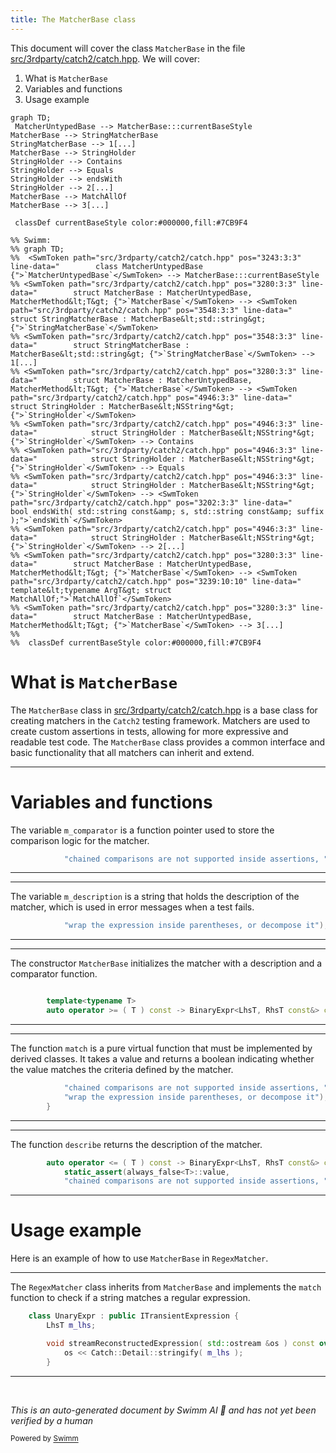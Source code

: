 ```yaml
---
title: The MatcherBase class
---
```

This document will cover the class <SwmToken path="src/3rdparty/catch2/catch.hpp" pos="3280:3:3" line-data="        struct MatcherBase : MatcherUntypedBase, MatcherMethod&lt;T&gt; {">`MatcherBase`</SwmToken> in the file <SwmPath>[src/3rdparty/catch2/catch.hpp](src/3rdparty/catch2/catch.hpp)</SwmPath>. We will cover:

1. What is <SwmToken path="src/3rdparty/catch2/catch.hpp" pos="3280:3:3" line-data="        struct MatcherBase : MatcherUntypedBase, MatcherMethod&lt;T&gt; {">`MatcherBase`</SwmToken>
2. Variables and functions
3. Usage example

```mermaid
graph TD;
 MatcherUntypedBase --> MatcherBase:::currentBaseStyle
MatcherBase --> StringMatcherBase
StringMatcherBase --> 1[...]
MatcherBase --> StringHolder
StringHolder --> Contains
StringHolder --> Equals
StringHolder --> endsWith
StringHolder --> 2[...]
MatcherBase --> MatchAllOf
MatcherBase --> 3[...]

 classDef currentBaseStyle color:#000000,fill:#7CB9F4

%% Swimm:
%% graph TD;
%%  <SwmToken path="src/3rdparty/catch2/catch.hpp" pos="3243:3:3" line-data="        class MatcherUntypedBase {">`MatcherUntypedBase`</SwmToken> --> MatcherBase:::currentBaseStyle
%% <SwmToken path="src/3rdparty/catch2/catch.hpp" pos="3280:3:3" line-data="        struct MatcherBase : MatcherUntypedBase, MatcherMethod&lt;T&gt; {">`MatcherBase`</SwmToken> --> <SwmToken path="src/3rdparty/catch2/catch.hpp" pos="3548:3:3" line-data="        struct StringMatcherBase : MatcherBase&lt;std::string&gt; {">`StringMatcherBase`</SwmToken>
%% <SwmToken path="src/3rdparty/catch2/catch.hpp" pos="3548:3:3" line-data="        struct StringMatcherBase : MatcherBase&lt;std::string&gt; {">`StringMatcherBase`</SwmToken> --> 1[...]
%% <SwmToken path="src/3rdparty/catch2/catch.hpp" pos="3280:3:3" line-data="        struct MatcherBase : MatcherUntypedBase, MatcherMethod&lt;T&gt; {">`MatcherBase`</SwmToken> --> <SwmToken path="src/3rdparty/catch2/catch.hpp" pos="4946:3:3" line-data="            struct StringHolder : MatcherBase&lt;NSString*&gt;{">`StringHolder`</SwmToken>
%% <SwmToken path="src/3rdparty/catch2/catch.hpp" pos="4946:3:3" line-data="            struct StringHolder : MatcherBase&lt;NSString*&gt;{">`StringHolder`</SwmToken> --> Contains
%% <SwmToken path="src/3rdparty/catch2/catch.hpp" pos="4946:3:3" line-data="            struct StringHolder : MatcherBase&lt;NSString*&gt;{">`StringHolder`</SwmToken> --> Equals
%% <SwmToken path="src/3rdparty/catch2/catch.hpp" pos="4946:3:3" line-data="            struct StringHolder : MatcherBase&lt;NSString*&gt;{">`StringHolder`</SwmToken> --> <SwmToken path="src/3rdparty/catch2/catch.hpp" pos="3202:3:3" line-data="    bool endsWith( std::string const&amp; s, std::string const&amp; suffix );">`endsWith`</SwmToken>
%% <SwmToken path="src/3rdparty/catch2/catch.hpp" pos="4946:3:3" line-data="            struct StringHolder : MatcherBase&lt;NSString*&gt;{">`StringHolder`</SwmToken> --> 2[...]
%% <SwmToken path="src/3rdparty/catch2/catch.hpp" pos="3280:3:3" line-data="        struct MatcherBase : MatcherUntypedBase, MatcherMethod&lt;T&gt; {">`MatcherBase`</SwmToken> --> <SwmToken path="src/3rdparty/catch2/catch.hpp" pos="3239:10:10" line-data="        template&lt;typename ArgT&gt; struct MatchAllOf;">`MatchAllOf`</SwmToken>
%% <SwmToken path="src/3rdparty/catch2/catch.hpp" pos="3280:3:3" line-data="        struct MatcherBase : MatcherUntypedBase, MatcherMethod&lt;T&gt; {">`MatcherBase`</SwmToken> --> 3[...]
%% 
%%  classDef currentBaseStyle color:#000000,fill:#7CB9F4
```

# What is <SwmToken path="src/3rdparty/catch2/catch.hpp" pos="3280:3:3" line-data="        struct MatcherBase : MatcherUntypedBase, MatcherMethod&lt;T&gt; {">`MatcherBase`</SwmToken>

The <SwmToken path="src/3rdparty/catch2/catch.hpp" pos="3280:3:3" line-data="        struct MatcherBase : MatcherUntypedBase, MatcherMethod&lt;T&gt; {">`MatcherBase`</SwmToken> class in <SwmPath>[src/3rdparty/catch2/catch.hpp](src/3rdparty/catch2/catch.hpp)</SwmPath> is a base class for creating matchers in the <SwmToken path="src/3rdparty/catch2/catch.hpp" pos="3898:17:17" line-data="    Catch::throw_logic_error(CATCH_MAKE_MSG( CATCH_INTERNAL_LINEINFO &lt;&lt; &quot;: Internal Catch2 error: &quot; &lt;&lt; __VA_ARGS__))">`Catch2`</SwmToken> testing framework. Matchers are used to create custom assertions in tests, allowing for more expressive and readable test code. The <SwmToken path="src/3rdparty/catch2/catch.hpp" pos="3280:3:3" line-data="        struct MatcherBase : MatcherUntypedBase, MatcherMethod&lt;T&gt; {">`MatcherBase`</SwmToken> class provides a common interface and basic functionality that all matchers can inherit and extend.

<SwmSnippet path="/src/3rdparty/catch2/catch.hpp" line="2280">

---

# Variables and functions

The variable <SwmToken path="src/3rdparty/catch2/catch.hpp" pos="3552:3:3" line-data="            CasedString m_comparator;">`m_comparator`</SwmToken> is a function pointer used to store the comparison logic for the matcher.

```c++
            "chained comparisons are not supported inside assertions, "
```

---

</SwmSnippet>

<SwmSnippet path="/src/3rdparty/catch2/catch.hpp" line="2281">

---

The variable <SwmToken path="src/3rdparty/catch2/catch.hpp" pos="3497:5:5" line-data="    std::string m_description;">`m_description`</SwmToken> is a string that holds the description of the matcher, which is used in error messages when a test fails.

```c++
            "wrap the expression inside parentheses, or decompose it");
```

---

</SwmSnippet>

<SwmSnippet path="/src/3rdparty/catch2/catch.hpp" line="2283">

---

The constructor <SwmToken path="src/3rdparty/catch2/catch.hpp" pos="3280:3:3" line-data="        struct MatcherBase : MatcherUntypedBase, MatcherMethod&lt;T&gt; {">`MatcherBase`</SwmToken> initializes the matcher with a description and a comparator function.

```c++

        template<typename T>
        auto operator >= ( T ) const -> BinaryExpr<LhsT, RhsT const&> const {
```

---

</SwmSnippet>

<SwmSnippet path="/src/3rdparty/catch2/catch.hpp" line="2287">

---

The function <SwmToken path="src/3rdparty/catch2/catch.hpp" pos="3263:5:5" line-data="            virtual bool match( ObjectT const&amp; arg ) const = 0;">`match`</SwmToken> is a pure virtual function that must be implemented by derived classes. It takes a value and returns a boolean indicating whether the value matches the criteria defined by the matcher.

```c++
            "chained comparisons are not supported inside assertions, "
            "wrap the expression inside parentheses, or decompose it");
        }

```

---

</SwmSnippet>

<SwmSnippet path="/src/3rdparty/catch2/catch.hpp" line="2292">

---

The function <SwmToken path="src/3rdparty/catch2/catch.hpp" pos="3252:7:7" line-data="            virtual std::string describe() const = 0;">`describe`</SwmToken> returns the description of the matcher.

```c++
        auto operator <= ( T ) const -> BinaryExpr<LhsT, RhsT const&> const {
            static_assert(always_false<T>::value,
            "chained comparisons are not supported inside assertions, "
```

---

</SwmSnippet>

# Usage example

Here is an example of how to use <SwmToken path="src/3rdparty/catch2/catch.hpp" pos="3280:3:3" line-data="        struct MatcherBase : MatcherUntypedBase, MatcherMethod&lt;T&gt; {">`MatcherBase`</SwmToken> in <SwmToken path="src/3rdparty/catch2/catch.hpp" pos="3573:3:3" line-data="        struct RegexMatcher : MatcherBase&lt;std::string&gt; {">`RegexMatcher`</SwmToken>.

<SwmSnippet path="/src/3rdparty/catch2/catch.hpp" line="2300">

---

The <SwmToken path="src/3rdparty/catch2/catch.hpp" pos="3573:3:3" line-data="        struct RegexMatcher : MatcherBase&lt;std::string&gt; {">`RegexMatcher`</SwmToken> class inherits from <SwmToken path="src/3rdparty/catch2/catch.hpp" pos="3280:3:3" line-data="        struct MatcherBase : MatcherUntypedBase, MatcherMethod&lt;T&gt; {">`MatcherBase`</SwmToken> and implements the <SwmToken path="src/3rdparty/catch2/catch.hpp" pos="3263:5:5" line-data="            virtual bool match( ObjectT const&amp; arg ) const = 0;">`match`</SwmToken> function to check if a string matches a regular expression.

```c++
    class UnaryExpr : public ITransientExpression {
        LhsT m_lhs;

        void streamReconstructedExpression( std::ostream &os ) const override {
            os << Catch::Detail::stringify( m_lhs );
        }
```

---

</SwmSnippet>

&nbsp;

*This is an auto-generated document by Swimm AI 🌊 and has not yet been verified by a human*

<SwmMeta version="3.0.0" repo-id="Z2l0aHViJTNBJTNBT3BlblRURC1jb3BpbG90LWRlbW8lM0ElM0Fzd2ltbWlv" repo-name="OpenTTD-copilot-demo"><sup>Powered by [Swimm](/)</sup></SwmMeta>
